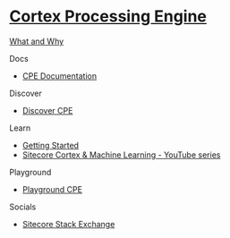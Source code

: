 # [Cortex Processing Engine]()

[What and Why]()

Docs

- [CPE Documentation](https://doc.sitecore.com/en/developers/101/sitecore-experience-platform/sitecore-cortex-processing-engine.html)

Discover

- [Discover CPE]()

Learn

- [Getting Started]()
- [Sitecore Cortex & Machine Learning - YouTube series](https://www.youtube.com/playlist?list=PL1jJVFm_lGnz5ET9wSrGBLSmR1caZOgPl)

Playground

- [Playground CPE]()

Socials

- [Sitecore Stack Exchange](https://sitecore.stackexchange.com/questions/tagged/cortex)
